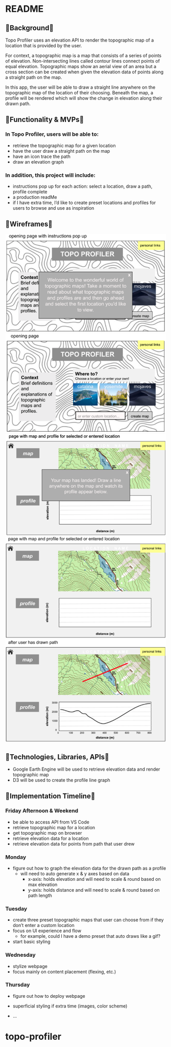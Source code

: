 # README

## :small_blue_diamond:Background:small_blue_diamond:
Topo Profiler uses an elevation API to render the topographic map of a location that is provided by the user.

For context, a topographic map is a map that consists of a series of points of elevation. Non-intersecting lines called contour lines connect points of equal elevation. Topographic maps show an aerial view of an area but a cross section can be created when given the elevation data of points along a straight path on the map. 

In this app, the user will be able to draw a straight line anywhere on the topographic map of the location of their choosing. Beneath the map, a profile will be rendered which will show the change in elevation along their drawn path.



## :small_blue_diamond:Functionality & MVPs:small_blue_diamond:
### In Topo Profiler, users will be able to:
* retrieve the topographic map for a given location
* have the user draw a straight path on the map
* have an icon trace the path
* draw an elevation graph

### In addition, this project will include:
* instructions pop up for each action: select a location, draw a path, profile complete
* a production readMe
* if I have extra time, I’d like to create preset locations and profiles for users to browse and use as inspiration



## :small_blue_diamond:Wireframes:small_blue_diamond:
![Opening with Alert](/assets/1opening_with_alert.png)
![Opening](/assets/2opening.png)
![Map with Alert](/assets/3map_with_alert.png)
![Map Blank](/assets/4map_blank.png)
![Map Filled](/assets/5map_filled.png)



## :small_blue_diamond:Technologies, Libraries, APIs:small_blue_diamond:
* Google Earth Engine will be used to retrieve elevation data and render topographic map
* D3 will be used to create the profile line graph



## :small_blue_diamond:Implementation Timeline:small_blue_diamond:
### Friday Afternoon & Weekend
* be able to access API from VS Code
* retrieve topographic map for a location
* get topographic map on browser
* retrieve elevation data for a location
* retrieve elevation data for points from path that user drew

### Monday
* figure out how to graph the elevation data for the drawn path as a profile
    * will need to auto generate x & y axes based on data
        * x-axis: holds elevation and will need to scale & round based on max elevation
        * y-axis: holds distance and will need to scale & round based on path length

### Tuesday 
* create three preset topographic maps that user can choose from if they don’t enter a custom location
* focus on UI experience and flow
    * for example, could I have a demo preset that auto draws like a gif?
* start basic styling

### Wednesday
* stylize webpage
* focus mainly on content placement (flexing, etc.)

### Thursday
* figure out how to deploy webpage
* superficial styling if extra time (images, color scheme)



* ...
# topo-profiler
